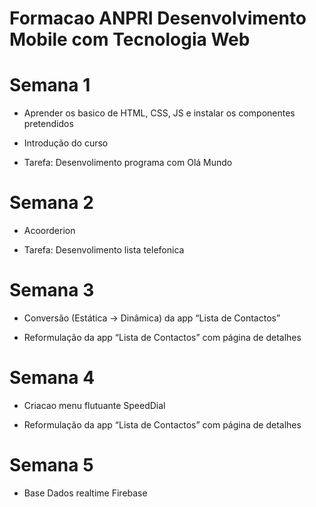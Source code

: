# Formacao ANPRI Desenvolvimento Mobile com Tecnologia Web

# Semana 1

- Aprender os basico de HTML, CSS, JS e instalar os componentes pretendidos

- Introdução do curso

- Tarefa: Desenvolimento programa com Olá Mundo

#

# Semana 2

-   Acoorderion
    
-   Tarefa: Desenvolimento lista telefonica

#

# Semana 3

-   Conversão (Estática -> Dinâmica) da app “Lista de Contactos”
    
-   Reformulação da app “Lista de Contactos” com página de detalhes

#

# Semana 4

-   Criacao menu flutuante SpeedDial
    
-   Reformulação da app “Lista de Contactos” com página de detalhes

#

# Semana 5

-   Base Dados realtime Firebase
